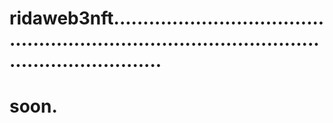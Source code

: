 # ridaweb3nft...................................................................................................................
# soon.
